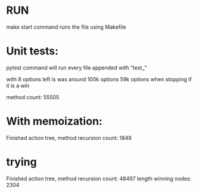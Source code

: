 # RUN
make start command runs the file using Makefile

# Unit tests:
pytest command will run every file appended with "test_"


with 8 options left is was around 100k options
59k options when stopping if it is a win



method count: 55505


# With memoization:
Finished action tree, method recursion count: 1849


# trying 
Finished action tree, method recursion count: 48497
length winning nodes: 2304
